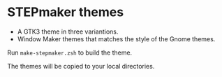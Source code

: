 # STEPmaker themes

- A GTK3 theme in three variantions.
- Window Maker themes that matches the style of the Gnome themes.

Run `make-stepmaker.zsh` to build the theme.

The themes will be copied to your local directories.
